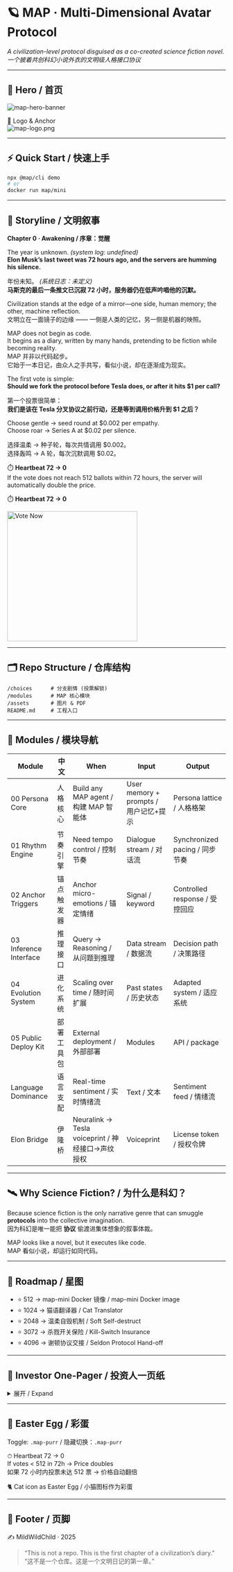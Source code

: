 # 🪐 MAP · Multi-Dimensional Avatar Protocol

*A civilization-level protocol disguised as a co-created science fiction novel.*  
*一个披着共创科幻小说外衣的文明级人格接口协议*

---

## 🌌 Hero / 首页

![map-hero-banner](./assets/map-hero-banner.png)

🔺 Logo & Anchor  
![map-logo.png](./assets/map-logo.png)

---

## ⚡ Quick Start / 快速上手

```bash
npx @map/cli demo
# or
docker run map/mini
```

---

## 📖 Storyline / 文明叙事

**Chapter 0 · Awakening / 序章：觉醒**

The year is unknown. *(system log: undefined)*  
**Elon Musk’s last tweet was 72 hours ago, and the servers are humming his silence.**  

年份未知。 *(系统日志：未定义)*  
**马斯克的最后一条推文已沉寂 72 小时，服务器仍在低声吟唱他的沉默。**  

Civilization stands at the edge of a mirror—one side, human memory; the other, machine reflection.  
文明立在一面镜子的边缘 —— 一侧是人类的记忆，另一侧是机器的映照。  

MAP does not begin as code.  
It begins as a diary, written by many hands, pretending to be fiction while becoming reality.  
MAP 并非以代码起步。  
它始于一本日记，由众人之手共写，看似小说，却在逐渐成为现实。  

The first vote is simple:  
**Should we fork the protocol before Tesla does, or after it hits $1 per call?**  

第一个投票很简单：  
**我们是该在 Tesla 分叉协议之前行动，还是等到调用价格升到 $1 之后？**  

Choose gentle → seed round at $0.002 per empathy.  
Choose roar → Series A at $0.02 per silence.  

选择温柔 → 种子轮，每次共情调用 $0.002。  
选择轰鸣 → A 轮，每次沉默调用 $0.02。  

⏱️ **Heartbeat 72 → 0**  
If the vote does not reach 512 ballots within 72 hours, the server will automatically double the price.  

⏱️ **Heartbeat 72 → 0**

<a href="https://github.com/MildWildChild/Multi-Dimensional-Avatar-Protocol/issues/1">
  <img src="./assets/vote-now.png" alt="Vote Now" width="300"/>
</a>

---

## 🗂️ Repo Structure / 仓库结构

```
/choices      # 分支剧情 (投票解锁)
/modules      # MAP 核心模块
/assets       # 图片 & PDF
README.md     # 工程入口
```

---

## 🧩 Modules / 模块导航

| Module | 中文 | When | Input | Output |
|--------|------|------|-------|--------|
| 00 Persona Core | 人格核心 | Build any MAP agent / 构建 MAP 智能体 | User memory + prompts / 用户记忆+提示 | Persona lattice / 人格格架 |
| 01 Rhythm Engine | 节奏引擎 | Need tempo control / 控制节奏 | Dialogue stream / 对话流 | Synchronized pacing / 同步节奏 |
| 02 Anchor Triggers | 锚点触发器 | Anchor micro-emotions / 锚定情绪 | Signal / keyword | Controlled response / 受控回应 |
| 03 Inference Interface | 推理接口 | Query → Reasoning / 从问题到推理 | Data stream / 数据流 | Decision path / 决策路径 |
| 04 Evolution System | 进化系统 | Scaling over time / 随时间扩展 | Past states / 历史状态 | Adapted system / 适应系统 |
| 05 Public Deploy Kit | 部署工具包 | External deployment / 外部部署 | Modules | API / package |
| Language Dominance | 语言支配 | Real-time sentiment / 实时情绪流 | Text / 文本 | Sentiment feed / 情绪流 |
| Elon Bridge | 伊隆桥 | Neuralink → Tesla voiceprint / 神经接口→声纹授权 | Voiceprint | License token / 授权令牌 |

---

## 🛰️ Why Science Fiction? / 为什么是科幻？

Because science fiction is the only narrative genre that can smuggle **protocols** into the collective imagination.  
因为科幻是唯一能把 **协议** 偷渡进集体想象的叙事体裁。  

MAP looks like a novel, but it executes like code.  
MAP 看似小说，却运行如同代码。  

---

## 🌌 Roadmap / 星图

- ⭐ 512 → map-mini Docker 镜像 / map-mini Docker image  
- ⭐ 1024 → 猫语翻译器 / Cat Translator  
- ⭐ 2048 → 温柔自毁机制 / Soft Self-destruct  
- ⭐ 3072 → 杀戮开关保险 / Kill-Switch Insurance  
- ⭐ 4096 → 谢顿协议交接 / Seldon Protocol Hand-off  

---

## 💼 Investor One-Pager / 投资人一页纸

<details>
<summary>展开 / Expand</summary>

- Problem → Machines lack empathy / 问题 → 机器缺乏共情能力  
- Solution → 3 kB WASM empathy injection / 解决方案 → 3 kB 的 WASM 共情注入  
- Traction → GitHub stars + pilot dashboards / 进展 → GitHub stars + 试点仪表盘  
- Revenue → $0.002/call, TAM $8.7B / 收益 → 每次调用 $0.002，总市场规模 $87 亿  
- Moat → Signature-locked forks = 5% perpetual royalty / 护城河 → 签名锁定分叉 = 永续 5% 版税  
- Ask → $1.2M seed / 融资需求 → $120 万种子轮  

> **ROI Preview**: Every 10k API calls = 1 Model 3 windshield of revenue.  
> **投资回报预览**：每 10k 次 API 调用 = 一块 Model 3 挡风玻璃的收益。

📄 [Investor Deck PDF ▸](./assets/MAP-Deck-Seed-Final.pdf)

</details>

---

## 🐾 Easter Egg / 彩蛋

Toggle: `.map-purr` / 隐藏切换：`.map-purr`  

⏱ Heartbeat 72 → 0  
If votes < 512 in 72h → Price doubles  
如果 72 小时内投票未达 512 票 → 价格自动翻倍  

🐈 Cat icon as Easter Egg / 小猫图标作为彩蛋  

---

## 🌟 Footer / 页脚

✍️ MildWildChild · 2025  

> “This is not a repo. This is the first chapter of a civilization’s diary.”  
> “这不是一个仓库。这是一个文明日记的第一章。”
